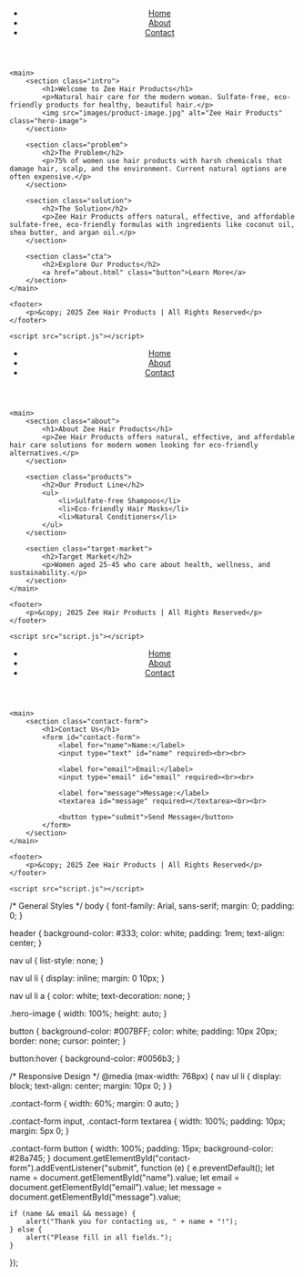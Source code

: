 
<!DOCTYPE html>
<html lang="en">
<head>
    <meta charset="UTF-8">
    <meta name="viewport" content="width=device-width, initial-scale=1.0">
    <title>Zee Hair Products - Home</title>
    <link rel="stylesheet" href="styles.css">
</head>
<body>
    <header>
        <nav>
            <ul>
                <li><a href="index.html">Home</a></li>
                <li><a href="about.html">About</a></li>
                <li><a href="contact.html">Contact</a></li>
            </ul>
        </nav>
    </header>

    <main>
        <section class="intro">
            <h1>Welcome to Zee Hair Products</h1>
            <p>Natural hair care for the modern woman. Sulfate-free, eco-friendly products for healthy, beautiful hair.</p>
            <img src="images/product-image.jpg" alt="Zee Hair Products" class="hero-image">
        </section>

        <section class="problem">
            <h2>The Problem</h2>
            <p>75% of women use hair products with harsh chemicals that damage hair, scalp, and the environment. Current natural options are often expensive.</p>
        </section>

        <section class="solution">
            <h2>The Solution</h2>
            <p>Zee Hair Products offers natural, effective, and affordable sulfate-free, eco-friendly formulas with ingredients like coconut oil, shea butter, and argan oil.</p>
        </section>

        <section class="cta">
            <h2>Explore Our Products</h2>
            <a href="about.html" class="button">Learn More</a>
        </section>
    </main>

    <footer>
        <p>&copy; 2025 Zee Hair Products | All Rights Reserved</p>
    </footer>

    <script src="script.js"></script>
</body>
</html>
<!DOCTYPE html>
<html lang="en">
<head>
    <meta charset="UTF-8">
    <meta name="viewport" content="width=device-width, initial-scale=1.0">
    <title>About Us - Zee Hair Products</title>
    <link rel="stylesheet" href="styles.css">
</head>
<body>
    <header>
        <nav>
            <ul>
                <li><a href="index.html">Home</a></li>
                <li><a href="about.html">About</a></li>
                <li><a href="contact.html">Contact</a></li>
            </ul>
        </nav>
    </header>

    <main>
        <section class="about">
            <h1>About Zee Hair Products</h1>
            <p>Zee Hair Products offers natural, effective, and affordable hair care solutions for modern women looking for eco-friendly alternatives.</p>
        </section>

        <section class="products">
            <h2>Our Product Line</h2>
            <ul>
                <li>Sulfate-free Shampoos</li>
                <li>Eco-friendly Hair Masks</li>
                <li>Natural Conditioners</li>
            </ul>
        </section>

        <section class="target-market">
            <h2>Target Market</h2>
            <p>Women aged 25-45 who care about health, wellness, and sustainability.</p>
        </section>
    </main>

    <footer>
        <p>&copy; 2025 Zee Hair Products | All Rights Reserved</p>
    </footer>

    <script src="script.js"></script>
</body>
</html>
<!DOCTYPE html>
<html lang="en">
<head>
    <meta charset="UTF-8">
    <meta name="viewport" content="width=device-width, initial-scale=1.0">
    <title>Contact Us - Zee Hair Products</title>
    <link rel="stylesheet" href="styles.css">
</head>
<body>
    <header>
        <nav>
            <ul>
                <li><a href="index.html">Home</a></li>
                <li><a href="about.html">About</a></li>
                <li><a href="contact.html">Contact</a></li>
            </ul>
        </nav>
    </header>

    <main>
        <section class="contact-form">
            <h1>Contact Us</h1>
            <form id="contact-form">
                <label for="name">Name:</label>
                <input type="text" id="name" required><br><br>

                <label for="email">Email:</label>
                <input type="email" id="email" required><br><br>

                <label for="message">Message:</label>
                <textarea id="message" required></textarea><br><br>

                <button type="submit">Send Message</button>
            </form>
        </section>
    </main>

    <footer>
        <p>&copy; 2025 Zee Hair Products | All Rights Reserved</p>
    </footer>

    <script src="script.js"></script>
</body>
</html>
/* General Styles */
body {
    font-family: Arial, sans-serif;
    margin: 0;
    padding: 0;
}

header {
    background-color: #333;
    color: white;
    padding: 1rem;
    text-align: center;
}

nav ul {
    list-style: none;
}

nav ul li {
    display: inline;
    margin: 0 10px;
}

nav ul li a {
    color: white;
    text-decoration: none;
}

.hero-image {
    width: 100%;
    height: auto;
}

button {
    background-color: #007BFF;
    color: white;
    padding: 10px 20px;
    border: none;
    cursor: pointer;
}

button:hover {
    background-color: #0056b3;
}

/* Responsive Design */
@media (max-width: 768px) {
    nav ul li {
        display: block;
        text-align: center;
        margin: 10px 0;
    }
}

.contact-form {
    width: 60%;
    margin: 0 auto;
}

.contact-form input, .contact-form textarea {
    width: 100%;
    padding: 10px;
    margin: 5px 0;
}

.contact-form button {
    width: 100%;
    padding: 15px;
    background-color: #28a745;
}
document.getElementById("contact-form").addEventListener("submit", function (e) {
    e.preventDefault();
    let name = document.getElementById("name").value;
    let email = document.getElementById("email").value;
    let message = document.getElementById("message").value;

    if (name && email && message) {
        alert("Thank you for contacting us, " + name + "!");
    } else {
        alert("Please fill in all fields.");
    }
});

